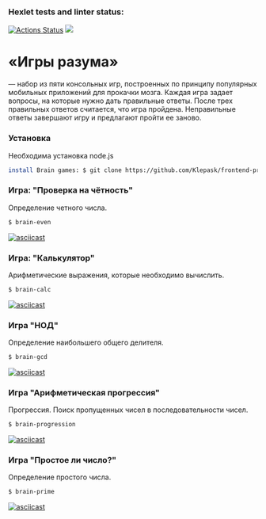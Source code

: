 ### Hexlet tests and linter status:

[![Actions Status](https://github.com/Klepask/frontend-project-44/workflows/hexlet-check/badge.svg)](https://github.com/Klepask/frontend-project-44/actions) <a href="https://codeclimate.com/github/Klepask/frontend-project-44/maintainability"><img src="https://api.codeclimate.com/v1/badges/acfe57d743d1fd1b034f/maintainability" /></a>


# «Игры разума»

— набор из пяти консольных игр, построенных по принципу популярных мобильных приложений для прокачки мозга. Каждая игра задает вопросы, на которые нужно дать правильные ответы. После трех правильных ответов считается, что игра пройдена. Неправильные ответы завершают игру и предлагают пройти ее заново.

### Установка

Необходима установка node.js

```sh
install Brain games: $ git clone https://github.com/Klepask/frontend-project-44
```


### Игра: "Проверка на чётность"
Определение четного числа. 

```sh
$ brain-even
```

[![asciicast](https://asciinema.org/a/AfC1DMEwUPJv9JoWMyl3RBkjC.svg)](https://asciinema.org/a/AfC1DMEwUPJv9JoWMyl3RBkjC)

### Игра: "Калькулятор"
Арифметические выражения, которые необходимо вычислить.

```sh
$ brain-calc
```

[![asciicast](https://asciinema.org/a/Nyar9h11e9QC9aGVPv1LRpj1f.svg)](https://asciinema.org/a/Nyar9h11e9QC9aGVPv1LRpj1f)

### Игра "НОД"
Определение наибольшего общего делителя. 

```sh
$ brain-gcd
```

[![asciicast](https://asciinema.org/a/memWm6oTBMhRyvTKuNHOLVVRG.svg)](https://asciinema.org/a/memWm6oTBMhRyvTKuNHOLVVRG)

### Игра "Арифметическая прогрессия"
Прогрессия. Поиск пропущенных чисел в последовательности чисел. 

```sh
$ brain-progression
```

[![asciicast](https://asciinema.org/a/k8GNyZGgSKl5wbL1mP6RLDe7U.svg)](https://asciinema.org/a/k8GNyZGgSKl5wbL1mP6RLDe7U)

### Игра "Простое ли число?"
Определение простого числа. 

```sh
$ brain-prime
```

[![asciicast](https://asciinema.org/a/EWgiFz72UD7BWBz3C118DcPWQ.svg)](https://asciinema.org/a/EWgiFz72UD7BWBz3C118DcPWQ)